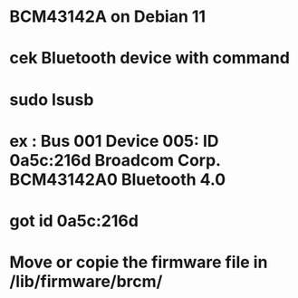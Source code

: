 # BCM43142A on Debian 11
# cek Bluetooth device with command
# sudo lsusb
# ex : Bus 001 Device 005: ID 0a5c:216d Broadcom Corp. BCM43142A0 Bluetooth 4.0
# got id 0a5c:216d
# Move or copie the firmware file in /lib/firmware/brcm/
